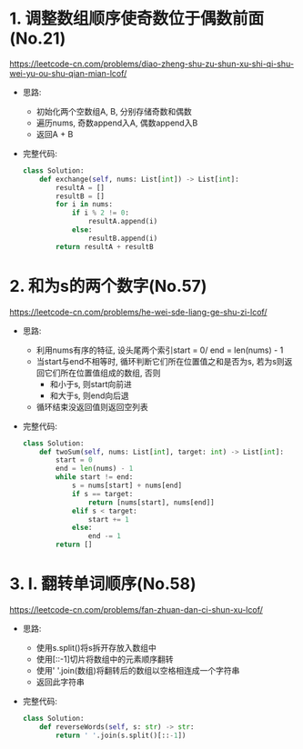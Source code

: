 # 1. 调整数组顺序使奇数位于偶数前面(No.21)

https://leetcode-cn.com/problems/diao-zheng-shu-zu-shun-xu-shi-qi-shu-wei-yu-ou-shu-qian-mian-lcof/

- 思路:

    - 初始化两个空数组A, B, 分别存储奇数和偶数
    - 遍历nums, 奇数append入A, 偶数append入B
    - 返回A + B

- 完整代码:

    ```python
    class Solution:
        def exchange(self, nums: List[int]) -> List[int]:
            resultA = []
            resultB = []
            for i in nums:
                if i % 2 != 0:
                    resultA.append(i)
                else:
                    resultB.append(i)
            return resultA + resultB
    ```

# 2. 和为s的两个数字(No.57)

https://leetcode-cn.com/problems/he-wei-sde-liang-ge-shu-zi-lcof/

- 思路:

    - 利用nums有序的特征, 设头尾两个索引start = 0/ end = len(nums) - 1
    - 当start与end不相等时, 循环判断它们所在位置值之和是否为s, 若为s则返回它们所在位置值组成的数组, 否则
        - 和小于s, 则start向前进
        - 和大于s, 则end向后退
    - 循环结束没返回值则返回空列表

- 完整代码:

    ```python
    class Solution:
        def twoSum(self, nums: List[int], target: int) -> List[int]:
            start = 0
            end = len(nums) - 1
            while start != end:
                s = nums[start] + nums[end]
                if s == target:
                    return [nums[start], nums[end]]
                elif s < target:
                    start += 1
                else:
                    end -= 1
            return []
    ```

# 3. I. 翻转单词顺序(No.58)

https://leetcode-cn.com/problems/fan-zhuan-dan-ci-shun-xu-lcof/

- 思路:

    - 使用s.split()将s拆开存放入数组中
    - 使用[::-1]切片将数组中的元素顺序翻转
    - 使用' '.join(数组)将翻转后的数组以空格相连成一个字符串
    - 返回此字符串

- 完整代码:

    ```python
    class Solution:
        def reverseWords(self, s: str) -> str:
            return ' '.join(s.split()[::-1])
    ```

